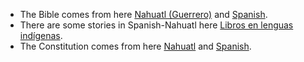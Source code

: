 - The Bible comes from here [Nahuatl (Guerrero)](https://live.bible.is/bible/NGUTBL/MAT/1) and [Spanish](https://live.bible.is/bible/SPNNVI/MAT/1).
- There are some stories in Spanish-Nahuatl here [Libros en lenguas indígenas](https://www.gob.mx/inpi/documentos/libros-en-lenguas-indigenas).
- The Constitution comes from here [Nahuatl](https://www.gob.mx/cms/uploads/attachment/file/37182/constitucion_politca_estados_unidos_mexicanos_nahuatl.pdf) and [Spanish](https://www.seguridadbc.gob.mx/Planeacion/marcolegalPDF/1.pdf).
